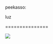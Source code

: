 <!--
id: 4005863437
link: http://tumblr.atmos.org/post/4005863437/peekasso-luz
slug: peekasso-luz
date: Mon Mar 21 2011 10:53:57 GMT-0700 (PDT)
publish: 2011-03-021
tags: 
title: peekasso:

luz

-->


peekasso:

luz

===============

![](http://25.media.tumblr.com/tumblr_lietg5XKKg1qz732no1_1280.jpg)

